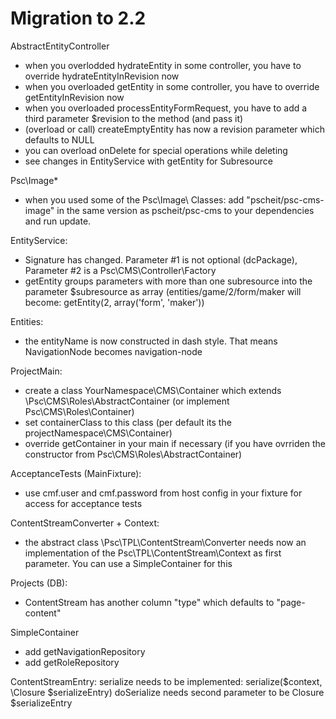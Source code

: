 Migration to 2.2
====================

AbstractEntityController
- when you overlodded hydrateEntity in some controller, you have to override hydrateEntityInRevision now
- when you overloaded getEntity in some controller, you have to override getEntityInRevision now
- when you overloaded processEntityFormRequest, you have to add a third parameter $revision to the method (and pass it)
- (overload or call) createEmptyEntity has now a revision parameter which defaults to NULL
- you can overload onDelete for special operations while deleting
- see changes in EntityService with getEntity for Subresource

Psc\Image\*
- when you used some of the Psc\Image\ Classes: add "pscheit/psc-cms-image" in the same version as pscheit/psc-cms to your dependencies and run update.

EntityService:
- Signature has changed. Parameter #1 is not optional (dcPackage), Parameter #2 is a Psc\CMS\Controller\Factory
- getEntity groups parameters with more than one subresource into the parameter $subresource as array (entities/game/2/form/maker will become: getEntity(2, array('form', 'maker'))

Entities:
- the entityName is now constructed in dash style. That means NavigationNode becomes navigation-node

ProjectMain:
- create a class YourNamespace\CMS\Container which extends \Psc\CMS\Roles\AbstractContainer (or implement Psc\CMS\Roles\Container)
- set containerClass to this class (per default its the projectNamespace\CMS\Container)
- override getContainer in your main if necessary (if you have ovrriden the constructor from Psc\CMS\Roles\AbstractContainer)

AcceptanceTests (MainFixture):
- use cmf.user and cmf.password from host config in your fixture for access for acceptance tests

ContentStreamConverter + Context:
- the abstract class \Psc\TPL\ContentStream\Converter needs now an implementation of the Psc\TPL\ContentStream\Context as first parameter. You can use a SimpleContainer for this

Projects (DB):
- ContentStream has another column "type" which defaults to "page-content"

SimpleContainer
- add getNavigationRepository
- add getRoleRepository

ContentStreamEntry:
serialize needs to be implemented: serialize($context, \Closure $serializeEntry)
doSerialize needs second parameter to be Closure $serializeEntry